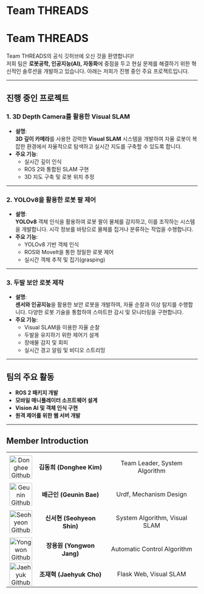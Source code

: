# Team THREADS  
# Team THREADS

Team THREADS의 공식 깃허브에 오신 것을 환영합니다!  
저희 팀은 **로봇공학, 인공지능(AI), 자동화**에 중점을 두고 현실 문제를 해결하기 위한 혁신적인 솔루션을 개발하고 있습니다. 아래는 저희가 진행 중인 주요 프로젝트입니다.

---

## **진행 중인 프로젝트**

### **1. 3D Depth Camera를 활용한 Visual SLAM**
- **설명**:  
  **3D 깊이 카메라**를 사용한 강력한 **Visual SLAM** 시스템을 개발하여 자율 로봇이 복잡한 환경에서 자율적으로 탐색하고 실시간 지도를 구축할 수 있도록 합니다.
- **주요 기능**:
  - 실시간 깊이 인식
  - ROS 2와 통합된 SLAM 구현
  - 3D 지도 구축 및 로봇 위치 추정

---

### **2. YOLOv8을 활용한 로봇 팔 제어**
- **설명**:  
  **YOLOv8** 객체 인식을 활용하여 로봇 팔이 물체를 감지하고, 이를 조작하는 시스템을 개발합니다. 시각 정보를 바탕으로 물체를 집거나 분류하는 작업을 수행합니다.
- **주요 기능**:
  - YOLOv8 기반 객체 인식
  - ROS와 MoveIt을 통한 정밀한 로봇 제어
  - 실시간 객체 추적 및 집기(grasping)

---

### **3. 두발 보안 로봇 제작**
- **설명**:  
  **센서와 인공지능**을 활용한 보안 로봇을 개발하여, 자율 순찰과 이상 탐지를 수행합니다. 다양한 로봇 기술을 통합하여 스마트한 감시 및 모니터링을 구현합니다.
- **주요 기능**:
  - Visual SLAM을 이용한 자율 순찰
  - 두발을 유지하기 위한 제어기 설계
  - 장애물 감지 및 회피
  - 실시간 경고 알림 및 비디오 스트리밍

---

## **팀의 주요 활동**
- **ROS 2 패키지 개발**  
- **모바일 매니퓰레이터 소프트웨어 설계**  
- **Vision AI 및 객체 인식 구현**  
- **원격 제어를 위한 웹 서버 개발**

---

## Member Introduction  

<div align="center">
  <table>
    <tr>
      <td style="text-align: center;">
        <a href="https://github.com/samsung-chungso">
          <img src="https://avatars.githubusercontent.com/u/103614665?v=4" width="60px" alt="Donghee Github">
        </a>
      </td>
      <td style="text-align: center;">
        <strong>김동희 (Donghee Kim)</strong>
      </td>
      <td style="text-align: center;">
        <p>Team Leader, System Algorithm</p>
      </td>
    </tr>
    <tr>
      <td style="text-align: center;">
        <a href="https://github.com/geunin000">
          <img src="https://avatars.githubusercontent.com/u/175600664?v=4" width="60px" alt="Geunin Github">
        </a>
      </td>
      <td style="text-align: center;">
        <strong>배근인 (Geunin Bae)</strong>
      </td>
      <td style="text-align: center;">
        <p>Urdf, Mechanism Design</p>
      </td>
    </tr>
    <tr>
      <td style="text-align: center;">
        <a href="https://github.com/shseohn">
          <img src="https://avatars.githubusercontent.com/u/174945745?v=4" width="60px" alt="Seohyeon Github">
        </a>
      </td>
      <td style="text-align: center;">
        <strong>신서현 (Seohyeon Shin)</strong>
      </td>
      <td style="text-align: center;">
        <p>System Algorithm, Visual SLAM</p>
      </td>
    </tr>
    <tr>
      <td style="text-align: center;">
        <a href="https://github.com/yongwonJ">
          <img src="https://avatars.githubusercontent.com/u/114575723?v=4" width="60px" alt="Yongwon Github">
        </a>
      </td>
      <td style="text-align: center;">
        <strong>장용원 (Yongwon Jang)</strong>
      </td>
      <td style="text-align: center;">
        <p>Automatic Control Algorithm</p>
      </td>
    </tr>
    <tr>
      <td style="text-align: center;">
        <a href="https://github.com/jhchoman">
          <img src="" width="60px" alt="Jaehyuk Github">
        </a>
      </td>
      <td style="text-align: center;">
        <strong>조재혁 (Jaehyuk Cho)</strong>
      </td>
      <td style="text-align: center;">
        <p>Flask Web, Visual SLAM</p>
      </td>
    </tr>
  </table>
</div>
